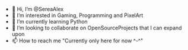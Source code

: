 - 👋 Hi, I’m @SereaAlex
- 👀 I’m interested in Gaming, Programming and PixelArt
- 🌱 I’m currently learning Python
- 💞️ I’m looking to collaborate on OpenSourceProjects that I can expand upon
- 📫 How to reach me "Currently only here for now ^-^"

<!---
SereaAlex/SereaAlex is a ✨ special ✨ repository because its `README.md` (this file) appears on your GitHub profile.
You can click the Preview link to take a look at your changes.
--->
